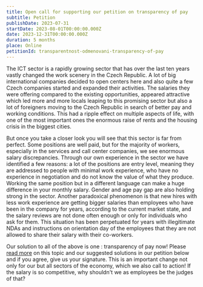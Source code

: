 ```yaml
---
title: Open call for supporting our petition on transparency of pay
subtitle: Petition
publishDate: 2023-07-31
startDate: 2023-08-01T00:00:00.000Z
date: 2023-12-31T00:00:00.000Z
duration: 5 months
place: Online
petitionId: transparentnost-odmenovani-transparency-of-pay
---
```

The ICT sector is a rapidly growing sector that has over the last ten years vastly changed the work scenery in the Czech Republic. A lot of big international companies decided to open centers here and also quite a few Czech companies started and expanded their activities.
The salaries they were offering compared to the existing opportunities, appeared attractive which led more and more locals leaping to this promising sector but also a lot of foreigners moving to the Czech Republic in search of better pay and working conditions. This had a ripple effect on multiple aspects of life, with one of the most important ones the enormous raise of rents and the housing crisis in the biggest cities.

But once you take a closer look you will see that this sector is far from perfect. Some positions are well paid, but for the majority of workers, especially in the services and call center companies, we see enormous salary discrepancies. Through our own experience in the sector we have identified a few reasons: a lot of the positions are entry level, meaning they are addressed to people with minimal work experience, who have no experience in negotiation and do not know the value of what they produce. Working the same position but in a different language can make a huge difference in your monthly salary. Gender and age pay gap are also holding strong in the sector. Another paradoxical phenomenon is that new hires with less work experience are getting bigger salaries than employees who have been in the company for years, according to the current market state, and the salary reviews are not done often enough or only for individuals who ask for them. This situation has been perpetuated for years with illegitimate NDAs and instructions on orientation day of the employees that they are not allowed to share their salary with their co-workers.

Our solution to all of the above is one : transparency of pay now! Please [read more](https://actionnetwork.org/petitions/transparentnost-odmenovani-transparency-of-pay) on this topic and our suggested solutions in our petition below and if you agree, give us your signature. This is an important change not only for our but all sectors of the economy, which we also call to action! If the salary is so competitive, why shouldn't we as employees be the judges of that?

